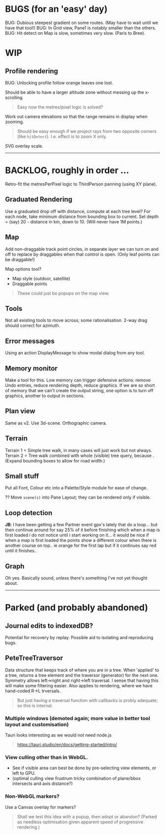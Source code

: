 
# BUGS (for an 'easy' day)

BUG: Dubious steepest gradient on some routes. (May have to wait until we have that tool!)
BUG: In Grid view, Pane1 is notably smaller than the others.
BUG: Hit detect on Map is slow, sometimes very slow. (Paris to Bree).

# WIP

## Profile rendering

BUG: Unlocking profile follow orange leaves one lost.

Should be able to have a larger altitude zone without messing up the x-scrolling.
> Easy now the metres/pixel logic is solved?

Work out camera elevations so that the range remains in display when zooming.
> Should be easy enough if we project rays from two opposite corners (like `hitDetect`).
I.e. effect is to zoom X only.

SVG overlay scale.

---

# BACKLOG, roughly in order ...

Retro-fit the metresPerPixel logic to ThirdPerson panning (using XY plane).

## Graduated Rendering

Use a graduated drop off with distance, compute at each tree level?
For each node, take minimum distance from bounding box to current.
Set depth = (say) 20 - distance in km, down to 10. (Will never have 1M points.)

## Map

Add non-draggable track point circles, in separate layer we can turn on and off
to replace by draggables when that control is open.
(Only leaf points can be draggable!)

Map options tool? 
- Map style (outdoor, satellite)
- Draggable points
> These could just be popups on the map view.

## Tools

Not all existing tools to move across; some rationalisation.
2-way drag should correct for azimuth.

## Error messages
Using an action DisplayMessage to show modal dialog from any tool.

## Memory monitor

Make a tool for this.
Low memory can trigger defensive actions: remove Undo entries, reduce rendering depth, reduce graphics.
If we are so short of memory that we can't create the output string, one option is to turn off graphics,
another to output in sections.

## Plan view

Same as v2. Use 3d-scene. Orthographic camera.

## Terrain

Terrain 1 = Simple tree walk, in many cases will just work but not always.
Terrain 2 = Tree walk combined with whole (visible) tree query, because <track loops>.
(Expand bounding boxes to allow for road width.)

## Small stuff

Put all Font, Colour etc into a Palette/Style module for ease of change.

?? Move `scene(s)` into Pane Layout; they can be rendered only if visible.

## Loop detection

**JB**: I have been getting a few Partner event gpx's lately that do a loop... but then continue around for say 25% of it before finishing which when a map is first loaded i do not notice until i start working on it... it would be nice if when a map is first loaded the points show a different colour when there is another course on top.. ie orange for the first lap but if it continues say red until it finishes..

## Graph

Oh yes. Basically sound, unless there's something I've not yet thought about.

---

# Parked (and probably abandoned)

## Journal edits to indexedDB?
Potential for recovery by replay.
Possible aid to isolating and reproducing bugs.

## PeteTreeTraversor
Data structure that keeps track of where you are in a tree.
When 'applied' to a tree, returns a tree element and the traversor (generator) for the next one.
Symmetry allows left->right and right->left traversal.
I sense that having this will make some filtering easier.
Also applies to rendering, where we have hand-coded R->L trversals.
> But just having a traversal function with callbacks is probly adequate; so this is internal.

### Multiple windows (demoted again; more value in better tool layout and customisation)
Tauri looks interesting as we would not need node.js
> https://tauri.studio/en/docs/getting-started/intro/

### View culling other than in WebGL.
- See if visible area can best be done by pre-selecting view elements, or left to GPU.
- (optimal culling view frustrum tricky combination of plane/bbox intersects and axis distance?)

### Non-WebGL markers?
Use a Canvas overlay for markers?
> Shall we test this idea with a popup, then adopt or abandon?
(Parked as needless optimisation given apparent speed of progressive rendering.)
